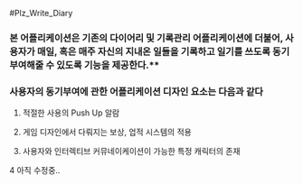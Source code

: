 #Plz_Write_Diary

### 본 어플리케이션은 기존의 다이어리 및 기록관리 어플리케이션에 더불어, 사용자가 매일, 혹은 매주 자신의 지내온 일들을 기록하고 일기를 쓰도록 동기부여해줄 수 있도록 기능을 제공한다.**

### **사용자의 동기부여에 관한 어플리케이션 디자인 요소는 다음과 같다**

1. 적절한 사용의 Push Up 알람

2. 게임 디자인에서 다뤄지는 보상, 업적 시스템의 적용

3. 사용자와 인터렉티브 커뮤네이케이션이 가능한 특정 캐릭터의 존재

4  아직 수정중..